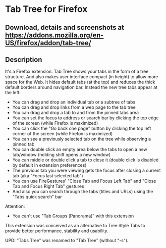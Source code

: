 # Tab Tree for Firefox

## Download, details and screenshots at https://addons.mozilla.org/en-US/firefox/addon/tab-tree/

## Description

It's a Firefox extension. Tab Tree shows your tabs in the form of a tree structure. And also makes user interface compact (in height) to allow more space for the Web. It hides default tabs (at the top) and reduces the thick default borders around navigation bar. Instead the new tree tabs appear at the left:

- You can drag and drop an individual tab or a subtree of tabs
- You can drag and drop links from a web page to the tab tree
- You can drag and drop a tab to and from the pinned tabs area
- You can set the focus to address or search bar by clicking the top edge of the screen (while Firefox is maximized)
- You can click the "Go back one page" button by clicking the top left corner of the screen (while Firefox is maximized)
- You can see a previously selected tab on the tree while observing a pinned tab
- You can double click an empty area below the tabs to open a new tab/window (holding shift opens a new window)
- You can middle or double click a tab to close it (double click is disabled by default in extension preferences)
- The previous tab you were viewing gets the focus after closing a current tab (aka "Focus last selected tab")
- You can use FireGestures' "Close Tab and Focus Left Tab" and "Close Tab and Focus Right Tab" gestures
- And also you can search through the tabs (titles and URLs) using the "Tabs quick search" bar

Attention:

- You can't use "Tab Groups (Panorama)" with this extension

This extension was conceived as an alternative to Tree Style Tabs to provide better performance, stability and usability.

UPD: "Tabs Tree" was renamed to "Tab Tree" (without "-s").